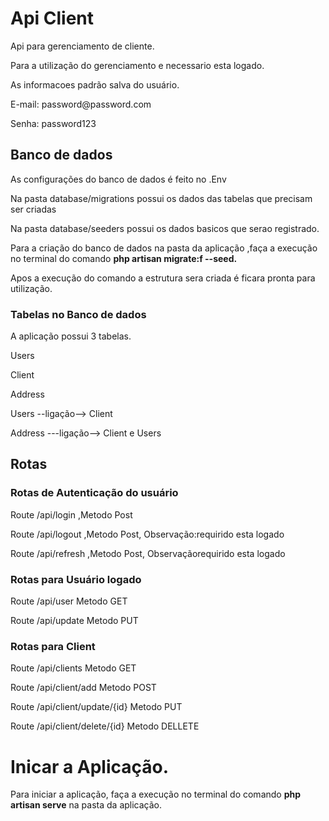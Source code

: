 # Api Client

<p>Api para gerenciamento de cliente.</p>
<p>Para a utilização do gerenciamento e necessario esta logado.</p>
<p>As informacoes padrão salva do usuário.</p>
<p>E-mail: password@password.com</p>
<p>Senha: password123</p>


## Banco de dados

<p>As configurações do banco de dados é feito no .Env</p>
<p>Na pasta database/migrations possui os dados das tabelas que precisam ser criadas</p>
<p>Na pasta database/seeders possui os dados basicos que serao registrado.</p>
<p>Para a criação do banco de dados na pasta da aplicação ,faça a execução no terminal do comando <b>php artisan migrate:f --seed.</b></p>
<p>Apos a execução do comando a estrutura sera criada é ficara pronta para utilização.</p>

### Tabelas no Banco de dados
<p>A aplicação possui 3 tabelas.</p>
<p>Users</p>
<p>Client</p>
<p>Address</p>

<p>Users --ligação--> Client</p>
<p>Address ---ligação--> Client e Users</p>


## Rotas

### Rotas de Autenticação do usuário 

<p>Route /api/login ,Metodo Post</p>
<p>Route /api/logout ,Metodo Post, Observação:requirido esta logado</p>
<p>Route /api/refresh ,Metodo Post, Observaçãorequirido esta logado</p> 

### Rotas para Usuário logado

<p>Route /api/user Metodo GET</p>
<p>Route /api/update Metodo PUT</p>

### Rotas para Client 

<p>Route /api/clients Metodo GET</p>
<p>Route /api/client/add Metodo POST</p>
<p>Route /api/client/update/{id} Metodo PUT</p>
<p>Route /api/client/delete/{id} Metodo DELLETE</p>

# Inicar a Aplicação.

<p>Para iniciar a aplicação, faça a execução no terminal do comando <b>php artisan serve</b> na pasta da aplicação.</p>
